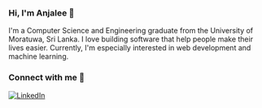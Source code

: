 ### Hi, I'm Anjalee 👋

I'm a Computer Science and Engineering graduate from the University of Moratuwa, Sri Lanka. I love building software that help people make their lives easier. Currently, I'm especially interested in web development and machine learning. 

### Connect with me 🤝
<a href="https://www.linkedin.com/in/anjaleesudasinghe/"><img src="https://img.shields.io/badge/linkedin-%230077B5.svg?&style=for-the-badge&logo=linkedin&logoColor=white" alt="LinkedIn" /></a>

<!--
**anjaleeps/anjaleeps** is a ✨ _special_ ✨ repository because its `README.md` (this file) appears on your GitHub profile.

Here are some ideas to get you started:

- 🔭 I’m currently working on ...
- 🌱 I’m currently learning ...
- 👯 I’m looking to collaborate on ...
- 🤔 I’m looking for help with ...
- 💬 Ask me about ...
- 📫 How to reach me: ...
- 😄 Pronouns: ...
- ⚡ Fun fact: ...
-->
